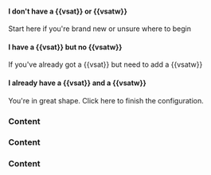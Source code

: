 <!-- This component creates three mini cards that act like tabs when clicked. On initial page load,
all the content is hidden. Once a tab is clicked, the content is shown. The js that makes this
work in is in _scripts/scripts.js. -->


<!-- This div creates the tabs. In each div, enter the text you want to appear in the mini card. -->
<div class="card_container tab">
    <!-- mini card -->
    <a class="mini_card tablinks" style="align-items: normal" onclick="openDiv(event, 'DivId1')">
        <!-- <img alt="Placeholder" src="../../assets/icons/connections.svg" align="left"> -->
        <div class="text">
            <h4>I don't have a {{vsat}} or {{vsatw}}</h4>
            <p>Start here if you're brand new or unsure where to begin</p>
        </div>
    </a>
    <!-- /mini card -->
    <!-- mini card -->
    <a class="mini_card tablinks" style="align-items: normal" onclick="openDiv(event, 'DivId2')">
        <!-- <img alt="Placeholder" src="../../assets/icons/config.svg" align="left"> -->
        <div class="text">
            <h4>I have a {{vsat}} but no {{vsatw}}</h4>
            <p>If you've already got a {{vsat}} but need to add a {{vsatw}}</p>
        </div>
    </a>
    <!-- /mini card -->
    <!-- mini card -->
    <a class="mini_card tablinks" style="align-items: normal" onclick="openDiv(event, 'DivId3')">
        <!-- <img alt="Placeholder" src="../../assets/icons/vsat.svg" align="left"> -->
        <div class="text">
            <h4>I already have a {{vsat}} and a {{vsatw}}</h4>
            <p>You're in great shape. Click here to finish the configuration.</p>
        </div>
    </a>
    <!-- /mini card -->
</div>

<!-- This is the content that will be seen when the mini cards are clicked. The three divs here
align with the three divs in the section above. -->
<div id="DivId1" class="tabcontent">
    <h3>Content </h3>
</div>

<div id="DivId2" class="tabcontent">
    <h3>Content </h3>
</div>

<div id="DivId3" class="tabcontent">
    <h3>Content </h3>
</div>